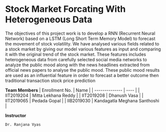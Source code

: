 # Stock Market Forcating With Heterogeneous Data

The objectives of this project work is to develop
a RNN (Recurrent Neural Network) based on a LSTM (Long
Short Term Memory Model) to forecast the movement of stock
volatility. We have analysed various fields related to a stock
market by giving our model various features as input and
comparing it with the original trend of the stock market. These
features includes heterogeneous data from carefully selected
social media networks to analyze the public mood along with the
news headlines extracted from official news papers to analyse the
public mood. These public mood results are used as an influential
feature in order to forecast a better outcome then traditional
transaction stock price prediction

**Team Members**
|   Enrollment No.  |   Name   | 
|   --------------  |   ----   | 
|    IIT2019204  |   Mitta Lekhana Reddy |
|    IIT2019208  |   Dhanush Vasa | 
|    IIT2019065  |   Pedada Gopal |
|    IIB2019030  |   Kandagatla Meghana Santhoshi |

**Instructor**
```
Dr. Ranjana Vyas
```
